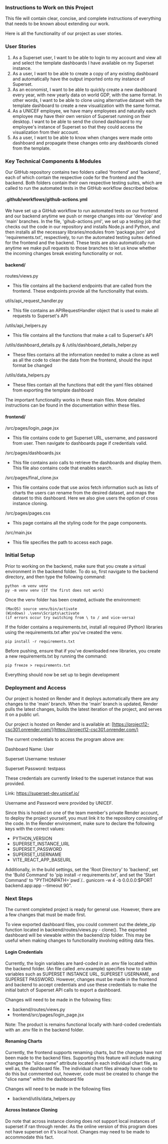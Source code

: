 ### Instructions to Work on this Project

This file will contain clear, concise, and complete instructions of 
everything that needs to be known about extending our work.

Here is all the functionality of our project as user stories.

### User Stories

1) As a Superset user, I want to be able to login to my account and view all
and select the template dashboards I have available on my Superset instance.
2) As a user, I want to be able to create a copy of any existing dashboard and
automatically have the output imported onto my instance of Superset.
3) As an economist, I want to be able to quickly create a new dashboard
every year, with new yearly data on world GDP, with the same format. In
other words, I want to be able to clone using alternative dataset with the template dashboard
to create a new visualization with the same format.
4) As a UNICEF employee, we have many employees and naturally each employee
may have their own version of Superset running on their desktop.
I want to be able to send the cloned dashboard to my employee's
instance of Superset so that they could access the visualization from
their account.
6) As a user, I want to be able to know when changes were made onto dashboard
and propagate these changes onto any dashboards cloned from the template.

### Key Technical Components & Modules

Our GitHub repository contains two folders called 'frontend' and 
'backend', each of which contain the respective code for the 
frontend and the backend. Both folders contain their own respective 
testing suites, which are called to run the automated tests in the 
GitHub workflow described below.

#### .github/workflows/github-actions.yml

We have set up a GitHub workflow to run automated tests on our 
frontend and our backend anytime we push or merge changes into our 
'develop' and 'main' branches. In the file, 'gihub-actions.yml', 
we set up a testing job that checks out the code in our repository 
and installs Node.js and Python, and then installs all the 
necessary libraries/modules from 'package.json' and 'requirements.txt',
respectively, to run the automated testing suites defined for the 
frontend and the backend. These tests are also automatically run 
anytime we make pull requests to those branches to let us know 
whether the incoming changes break existing functionality or not.

#### backend/

routes/views.py

- This file contains all the backend endpoints that are called from the 
frontend. These endpoints provide all the functionality that exists.

utils/api_request_handler.py

- This file contains an APIRequestHandler object that is used to make
all requests to Superset's API

/utils/api_helpers.py

- This file contains all the functions that make a call to Superset's API

/utils/dashboard_details.py & /utils/dashboard_details_helper.py

- These files contains all the information needed to make a clone as
well as all the code to clean the data from the frontend, should the input format be changed

/utils/data_helpers.py

- These files contain all the functions that edit the yaml files obtained
from exporting the template dashboard

The important functionality works in these main files. More detailed instructions
can be found in the documentation within these files.

#### frontend/

/src/pages/login_page.jsx

- This file contains code to get Superset URL, username, and password from user. Then navigate to dashboards page if credentials valid.

/src/pages/dashboards.jsx
- This file contains axio calls to retrieve the dashboards and display them. This file also contains code that enables search.

/src/pages/final_clone.jsx
- This file contains code that use axios fetch information such as lists of charts the users can rename from the desired dataset, and maps the dataset to this dashboard. Here we also give users the option of cross instance cloning.

/src/pages/pages.css

- This page contains all the styling code for the page components.

/src/main.jsx

- This file specifies the path to access each page.

### Initial Setup

Prior to working on the backend, make sure that you create a virtual environment in the backend folder. To do so, first navigate to the backend directory, and then type the following command:
```
python -m venv venv
py -m venv venv (If the first does not work)
```
Once the venv folder has been created, activate the environment:
```
(MacOS) source venv/bin/activate
(Windows) .\venv\Scripts\activate
(if errors occur try switching from \ to / and vice-versa)
```
If the folder contains a requirements.txt, install all required (Python) libraries using the requirements.txt after you've created the venv. 
```
pip install -r requirements.txt
```
Before pushing, ensure that if you've downloaded new libraries, you create a new requirements.txt by running the command:
```
pip freeze > requirements.txt
```

Everything should now be set up to begin development

### Deployment and Access

Our project is hosted on Render and it deploys automatically 
there are any changes to the 'main' branch. When the 'main' branch 
is updated, Render pulls the latest changes, builds the latest 
iteration of the project, and serves it on a public url.

Our project is hosted on Render and is available at:
[https://project12-csc301.onrender.com/](https://project12-csc301.onrender.com/)

The current credentials to access the program above are:

Dashboard Name: User

Superset Username: testuser

Superset Password: testpass

These credentials are currently linked to the superset instance that was provided. 

Link: https://superset-dev.unicef.io/

Username and Password were provided by UNICEF.


Since this is hosted on one of the team member's private Render account, to deploy the project yourself, you must link it to the repository consisting of the code. In the Render environment, make sure to declare the following keys with the correct values:

 - PYTHON_VERSION
 - SUPERSET_INSTANCE_URL
 - SUPERSET_PASSWORD
 - SUPERSET_USERNAME
 - VITE_REACT_APP_BASEURL

Additionally, in the build settings, set the 'Root Directory' to 'backend', set the 'Build Command' to 'pip install -r requirements.txt', and set the 'Start Command' to "PYTHONPATH=\`pwd\`/.. gunicorn -w 4 -b 0.0.0.0:$PORT backend.app:app --timeout 90". 

### Next Steps

The current completed project is ready for general use.
However, there are a few changes that must be made first.

To view exported dashboard files, you could comment out the delete_zip function
located in backend/routes/views.py - clone(). The exported dashboard will
be viewable within the backend/zip folder. This may be useful when making 
changes to functionality involving editing data files.

#### Login Credentials

Currently, the login variables are hard-coded in an .env file 
located within the backend folder. (An file called .env.example) specifies
how to state variables such as SUPERSET INSTANCE URL, SUPERSET USERNAME, 
and SUPERSET PASSWORD. However, changes must be made in the frontend
and backend to accept credentials and use these credentials to make the
initial batch of Superset API calls to export a dashboard.


Changes will need to be made in the following files:

- backend/routes/views.py
- frontend/src/pages/login_page.jsx

Note: The product is remains functional locally with hard-coded
credentials with an .env file in the backend folder.

#### Renaming Charts

Currently, the frontend supports renaming charts, but the changes
have not been made to the backend files. Supporting this feature will
include making changes the "slice name" attribute located in each 
individual chart file, as well as, the dashboard file. The individual chart
files already have code to do this but commented out, however, code
must be created to change the "slice name" within the dashboard file

Changes will need to be made in the following files

- backend/utils/data_helpers.py

#### Across Instance Cloning

Do note that across instance cloning does not support local instances of
superset if ran through render. As the online version of this program
does not have superset on it's local host. Changes may need to be made
to accommodate this fact.